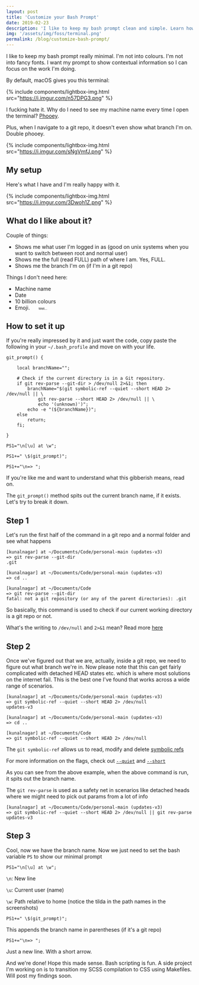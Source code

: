 ```yaml
---
layout: post
title: 'Customize your Bash Prompt'
date: 2019-02-23
description: 'I like to keep my bash prompt clean and simple. Learn how to setup a minimal bash prompt.'
img: '/assets/img/foss/terminal.png'
permalink: /blog/customize-bash-prompt/
---
```


I like to keep my bash prompt really minimal. I'm not into colours. I'm not into fancy fonts. I want my prompt to show contextual information so I can focus on the work I'm doing.

By default, macOS gives you this terminal:

{% include components/lightbox-img.html src="https://i.imgur.com/n57DPG3.png" %}

I fucking hate it. Why do I need to see my machine name every time I open the terminal? [Phooey](https://www.merriam-webster.com/dictionary/phooey).

Plus, when I navigate to a git repo, it doesn't even show what branch I'm on. Double phooey.

{% include components/lightbox-img.html src="https://i.imgur.com/sNgVmfJ.png" %}

## My setup

Here's what I have and I'm really happy with it.

{% include components/lightbox-img.html src="https://i.imgur.com/3Dwoh1Z.png" %}

## What do I like about it?

Couple of things:

- Shows me what user I'm logged in as (good on unix systems when you want to switch between root and normal user)
- Shows me the full (read FULL) path of where I am. Yes, FULL.
- Shows me the branch I'm on (if I'm in a git repo)

Things I don't need here:

- Machine name
- Date
- 10 billion colours
- Emoji.&nbsp;&nbsp;&nbsp;&nbsp;&nbsp;&nbsp;<small><small><small>Well...</small></small></small>

## How to set it up

If you're really impressed by it and just want the code, copy paste the following in your `~/.bash_profile` and move on with your life.

```
git_prompt() {

    local branchName="";

    # Check if the current directory is in a Git repository.
    if git rev-parse --git-dir > /dev/null 2>&1; then
        branchName="$(git symbolic-ref --quiet --short HEAD 2> /dev/null || \
	        git rev-parse --short HEAD 2> /dev/null || \
		    echo '(unknown)')";
        echo -e "(${branchName})";
    else
        return;
    fi;

}

PS1="\n[\u] at \w";

PS1+=" \$(git_prompt)";

PS1+="\n=> ";
```

If you're like me and want to understand what this gibberish means, read on.

The `git_prompt()` method spits out the current branch name, if it exists. Let's try to break it down.

## Step 1

Let's run the first half of the command in a git repo and a normal folder and see what happens

```
[kunalnagar] at ~/Documents/Code/personal-main (updates-v3)
=> git rev-parse --git-dir
.git

[kunalnagar] at ~/Documents/Code/personal-main (updates-v3)
=> cd ..

[kunalnagar] at ~/Documents/Code
=> git rev-parse --git-dir
fatal: not a git repository (or any of the parent directories): .git
```

So basically, this command is used to check if our current working directory is a git repo or not.

What's the writing to `/dev/null` and `2>&1` mean? Read more [here](https://askubuntu.com/questions/12098/what-does-outputting-to-dev-null-accomplish-in-bash-scripts)

## Step 2

Once we've figured out that we are, actually, inside a git repo, we need to figure out what branch we're in. Now please note that this can get fairly complicated with detached HEAD states etc. which is where most solutions on the internet fail. This is the best one I've found that works across a wide range of scenarios.

```
[kunalnagar] at ~/Documents/Code/personal-main (updates-v3)
=> git symbolic-ref --quiet --short HEAD 2> /dev/null
updates-v3

[kunalnagar] at ~/Documents/Code/personal-main (updates-v3)
=> cd ..

[kunalnagar] at ~/Documents/Code
=> git symbolic-ref --quiet --short HEAD 2> /dev/null
```

The `git symbolic-ref` allows us to read, modify and delete [symbolic refs](https://stackoverflow.com/a/1526526)

For more information on the flags, check out [`--quiet`](https://git-scm.com/docs/git-symbolic-ref#git-symbolic-ref---quiet) and [`--short`](https://git-scm.com/docs/git-symbolic-ref#git-symbolic-ref---short)

As you can see from the above example, when the above command is run, it spits out the branch name.

The `git rev-parse` is used as a safety net in scenarios like detached heads where we might need to pick out params from a lot of info

```
[kunalnagar] at ~/Documents/Code/personal-main (updates-v3)
=> git symbolic-ref --quiet --short HEAD 2> /dev/null || git rev-parse
updates-v3
```

## Step 3

Cool, now we have the branch name. Now we just need to set the bash variable `PS` to show our minimal prompt

```
PS1="\n[\u] at \w";
```

`\n`: New line

`\u`: Current user (name)

`\w`: Path relative to home (notice the tilda in the path names in the screenshots)

```
PS1+=" \$(git_prompt)";
```

This appends the branch name in parentheses (if it's a git repo)

```
PS1+="\n=> ";
```

Just a new line. With a short arrow.

And we're done! Hope this made sense. Bash scripting is fun. A side project I'm working on is to transition my SCSS compilation to CSS using Makefiles. Will post my findings soon.
